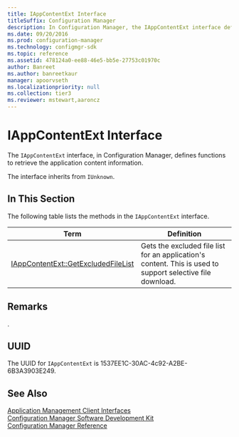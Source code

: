```yaml
---
title: IAppContentExt Interface
titleSuffix: Configuration Manager
description: In Configuration Manager, the IAppContentExt interface defines functions to retrieve the application content information. The interface inherits from IUnknown.
ms.date: 09/20/2016
ms.prod: configuration-manager
ms.technology: configmgr-sdk
ms.topic: reference
ms.assetid: 478124a0-ee88-46e5-bb5e-27753c01970c
author: Banreet
ms.author: banreetkaur
manager: apoorvseth
ms.localizationpriority: null
ms.collection: tier3
ms.reviewer: mstewart,aaroncz 
---
```

# IAppContentExt Interface
The `IAppContentExt` interface, in Configuration Manager, defines functions to retrieve the application content information.  

 The interface inherits from `IUnknown`.  

## In This Section  
 The following table lists the methods in the `IAppContentExt` interface.  

|Term|Definition|  
|----------|----------------|  
|[IAppContentExt::GetExcludedFileList](../../../../../develop/reference/core/clients/client-classes/iappcontentext--getexcludedfilelist.md)|Gets the excluded file list for an application's content. This is used to support selective file download.|  

## Remarks  
 .  

## UUID  
 The UUID for `IAppContentExt` is 1537EE1C-30AC-4c92-A2BE-6B3A3903E249.  

## See Also  
 [Application Management Client Interfaces](../../../../../develop/reference/core/clients/client-classes/application-management-client-interfaces.md)   
 [Configuration Manager Software Development Kit](../../../../../develop/core/misc/system-center-configuration-manager-sdk.md)   
 [Configuration Manager Reference](../../../../../develop/reference/configuration-manager-reference.md)
